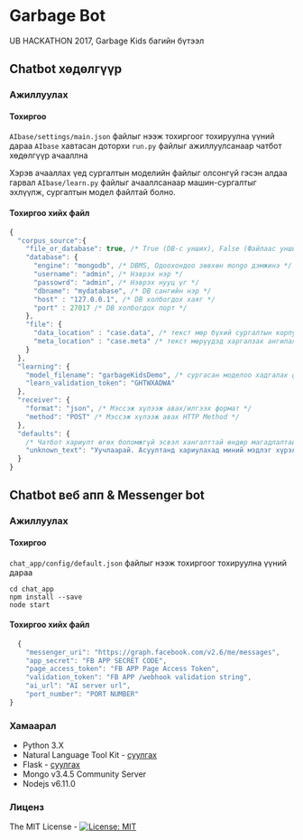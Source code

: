 # Garbage Bot
UB HACKATHON 2017, Garbage Kids багийн бүтээл

## Chatbot хөдөлгүүр

### Ажиллуулах
#### Тохиргоо
`AIbase/settings/main.json` файлыг нээж тохиргоог тохируулна үүний дараа 
`AIbase` хавтасан доторхи `run.py` файлыг ажиллуулсанаар чатбот хөдөлгүүр ачааллна

Хэрэв ачааллах үед сургалтын моделийн файлыг олсонгүй гэсэн алдаа гарвал `AIbase/learn.py` файлыг ачааллсанаар машин-сургалтыг эхлүүлж, сургалтын модел файлтай болно.

#### Тохиргоо хийх файл
```javascript
{
  "corpus_source":{
    "file_or_database": true, /* True (DB-с унших), False (Файлаас унших) */
    "database": {
      "engine": "mongodb", /* DBMS, Одоохондоо зөвхөн mongo дэмжинэ */
      "username": "admin", /* Нэврэх нэр */
      "passowrd": "admin", /* Нэврэх нууц үг */
      "dbname": "mydatabase", /* DB сангийн нэр */
      "host" : "127.0.0.1", /* DB холбогдох хаяг */
      "port" : 27017 /* DB холбогдох порт */
    },
    "file": {
      "data_location" : "case.data", /* текст мөр бүхий сургалтын корпус */
      "meta_location" : "case.meta" /* текст мөрүүдэд харгалзах ангилалуудыг агуулсан файл */
    }
  },
  "learning": {
    "model_filename": "garbageKidsDemo", /* сургасан моделоо хадгалах файлын нэр */
    "learn_validation_token": "GHTWXADWA" 
  },
  "receiver": {
    "format": "json", /* Мэссэж хүлээж авах/илгээх формат */
    "method": "POST" /* Мэссэж хүлээж авах HTTP Method */
  },
  "defaults": {
    /* Чатбот хариулт өгөх боломжгүй эсвэл хангалттай өндөр магадлалтай хариулт олж чадахгүй бол */
    "unknown_text": "Уучлаарай. Асуултанд хариулахад миний мэдлэг хүрэлцэхгүй байна"
  }
}
```
## Chatbot веб апп & Messenger bot

### Ажиллуулах
#### Тохиргоо
`chat_app/config/default.json` файлыг нээж тохиргоог тохируулна үүний дараа 
```
cd chat_app
npm install --save 
node start
```

#### Тохиргоо хийх файл
```javascript
  {
    "messenger_uri": "https://graph.facebook.com/v2.6/me/messages",
    "app_secret": "FB APP SECRET CODE",
    "page_access_token": "FB APP Page Access Token",
    "validation_token": "FB APP /webhook validation string",
    "ai_url": "AI server url",
    "port_number": "PORT NUMBER"
}

```

### Хамаарал
* Python 3.X
* Natural Language Tool Kit - [суулгах](http://www.nltk.org/install.html)
* Flask - [суулгах](http://flask.pocoo.org/)
* Mongo v3.4.5 Community Server
* Nodejs v6.11.0

### Лиценз
The MIT License - 
[![License: MIT](https://img.shields.io/badge/License-MIT-yellow.svg)](https://opensource.org/licenses/MIT)













